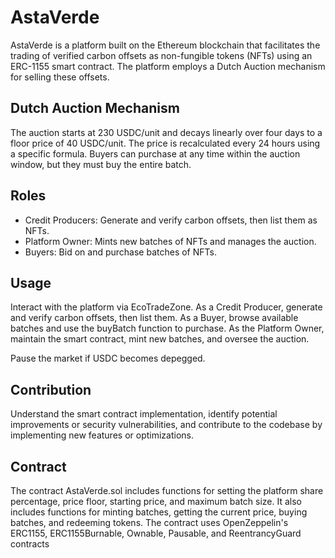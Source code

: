 # AstaVerde

AstaVerde is a platform built on the Ethereum blockchain that facilitates the trading of verified carbon offsets as non-fungible tokens (NFTs) using an ERC-1155 smart contract. The platform employs a Dutch Auction mechanism for selling these offsets.


## Dutch Auction Mechanism

The auction starts at 230 USDC/unit and decays linearly over four days to a floor price of 40 USDC/unit. The price is recalculated every 24 hours using a specific formula. Buyers can purchase at any time within the auction window, but they must buy the entire batch.


## Roles

- Credit Producers: Generate and verify carbon offsets, then list them as NFTs.
- Platform Owner: Mints new batches of NFTs and manages the auction.
- Buyers: Bid on and purchase batches of NFTs.


## Usage

Interact with the platform via EcoTradeZone. As a Credit Producer, generate and verify carbon offsets, then list them. As a Buyer, browse available batches and use the buyBatch function to purchase. As the Platform Owner, maintain the smart contract, mint new batches, and oversee the auction.

Pause the market if USDC becomes depegged.

## Contribution

Understand the smart contract implementation, identify potential improvements or security vulnerabilities, and contribute to the codebase by implementing new features or optimizations.


## Contract

The contract AstaVerde.sol includes functions for setting the platform share percentage, price floor, starting price, and maximum batch size. It also includes functions for minting batches, getting the current price, buying batches, and redeeming tokens. The contract uses OpenZeppelin's ERC1155, ERC1155Burnable, Ownable, Pausable, and ReentrancyGuard contracts

